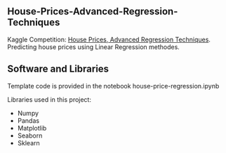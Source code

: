 ## House-Prices-Advanced-Regression-Techniques

Kaggle Competition: [House Prices, Advanced Regression Techniques](https://www.kaggle.com/c/house-prices-advanced-regression-techniques).
Predicting house prices using Linear Regression methodes.

## Software and Libraries

Template code is provided in the notebook house-price-regression.ipynb

Libraries used in this project:
  * Numpy
  * Pandas
  * Matplotlib
  * Seaborn
  * Sklearn

